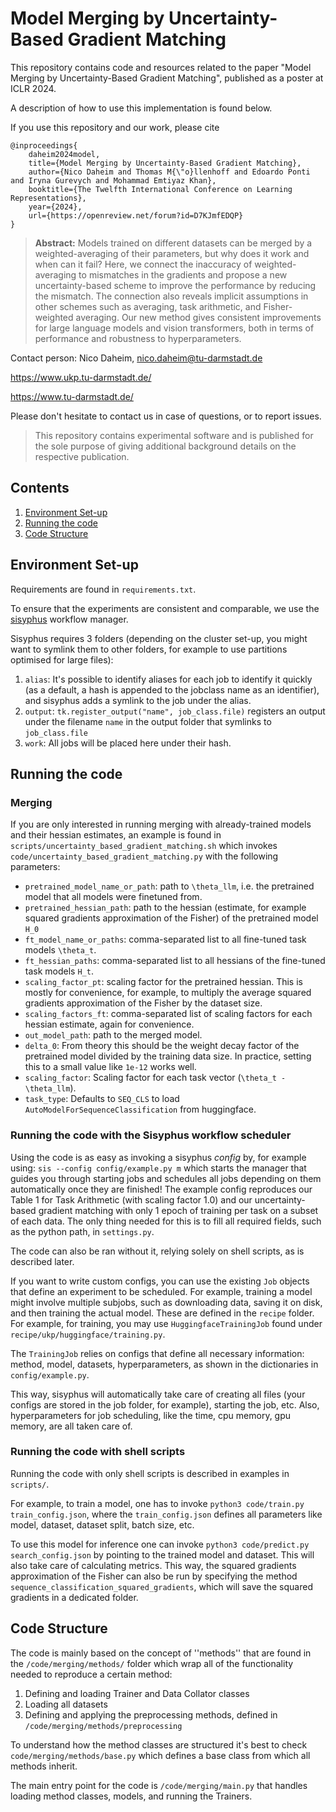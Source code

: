 # Model Merging by Uncertainty-Based Gradient Matching

This repository contains code and resources related to the paper "Model Merging by Uncertainty-Based Gradient Matching", published as a poster at ICLR 2024.

A description of how to use this implementation is found below.

If you use this repository and our work, please cite

```
@inproceedings{
    daheim2024model,
    title={Model Merging by Uncertainty-Based Gradient Matching},
    author={Nico Daheim and Thomas M{\"o}llenhoff and Edoardo Ponti and Iryna Gurevych and Mohammad Emtiyaz Khan},
    booktitle={The Twelfth International Conference on Learning Representations},
    year={2024},
    url={https://openreview.net/forum?id=D7KJmfEDQP}
}
```

> **Abstract:** Models trained on different datasets can be merged by a weighted-averaging of their parameters, but why does it work and when can it fail? Here, we connect the inaccuracy of weighted-averaging to mismatches in the gradients and propose a new uncertainty-based scheme to improve the performance by reducing the mismatch. The connection also reveals implicit assumptions in other schemes such as averaging, task arithmetic, and Fisher-weighted averaging. Our new method gives consistent improvements for large language models and vision transformers, both in terms of performance and robustness to hyperparameters.

Contact person: Nico Daheim, nico.daheim@tu-darmstadt.de

https://www.ukp.tu-darmstadt.de/

https://www.tu-darmstadt.de/


Please don't hesitate to contact us in case of questions, or to report issues.

> This repository contains experimental software and is published for the sole purpose of giving additional background details on the respective publication. 

## Contents
  1. [Environment Set-up](#environment-set-up)
  2. [Running the code](#running-the-code)
  3. [Code Structure](#code-structure)

## Environment Set-up
Requirements are found in `requirements.txt`.

To ensure that the experiments are consistent and comparable, we use the [sisyphus](https://github.com/rwth-i6/sisyphus) workflow manager.

Sisyphus requires 3 folders (depending on the cluster set-up, you might want to symlink them to other folders, for example to use partitions optimised for large files):
  1. `alias`: It's possible to identify aliases for each job to identify it quickly (as a default, a hash is appended to the jobclass name as an identifier), and sisyphus adds a symlink to the job under the alias.
  2. `output`: `tk.register_output("name", job_class.file)` registers an output under the filename `name` in the output folder that symlinks to `job_class.file`
  3. `work`: All jobs will be placed here under their hash.

## Running the code

### Merging

If you are only interested in running merging with already-trained models and their hessian estimates, an example is found in `scripts/uncertainty_based_gradient_matching.sh` which invokes `code/uncertainty_based_gradient_matching.py` with the following parameters:

- `pretrained_model_name_or_path`: path to `\theta_llm`, i.e. the pretrained model that all models were finetuned from.
- `pretrained_hessian_path`: path to the hessian (estimate, for example squared gradients approximation of the Fisher) of the pretrained model `H_0`
- `ft_model_name_or_paths`: comma-separated list to all fine-tuned task models `\theta_t`.
- `ft_hessian_paths`: comma-separated list to all hessians of the fine-tuned task models `H_t`.
- `scaling_factor_pt`: scaling factor for the pretrained hessian. This is mostly for convenience, for example, to multiply the average squared gradients approximation of the Fisher by the dataset size.
- `scaling_factors_ft`: comma-separated list of scaling factors for each hessian estimate, again for convenience.
- `out_model_path`: path to the merged model.
- `delta_0`: From theory this should be the weight decay factor of the pretrained model divided by the training data size. In practice, setting this to a small value like `1e-12` works well.
- `scaling_factor`: Scaling factor for each task vector (`\theta_t - \theta_llm`).
- `task_type`: Defaults to `SEQ_CLS` to load `AutoModelForSequenceClassification` from huggingface.

### Running the code with the Sisyphus workflow scheduler 

Using the code is as easy as invoking a sisyphus *config* by, for example using: ```sis --config config/example.py m``` which starts the manager that guides you through starting jobs and schedules all jobs depending on them automatically once they are finished!
The example config reproduces our Table 1 for Task Arithmetic (with scaling factor 1.0) and our uncertainty-based gradient matching with only 1 epoch of training per task on a subset of each data.
The only thing needed for this is to fill all required fields, such as the python path, in `settings.py`.

The code can also be ran without it, relying solely on shell scripts, as is described later.

If you want to write custom configs, you can use the existing `Job` objects that define an experiment to be scheduled. For example, training a model might involve multiple subjobs, such as downloading data, saving it on disk, and then training the actual model.
These are defined in the `recipe` folder. For example, for training, you may use `HuggingfaceTrainingJob` found under `recipe/ukp/huggingface/training.py`.

The `TrainingJob` relies on configs that define all necessary information: method, model, datasets, hyperparameters, as shown in the dictionaries in `config/example.py`.

This way, sisyphus will automatically take care of creating all files (your configs are stored in the job folder, for example), starting the job, etc.
Also, hyperparameters for job scheduling, like the time, cpu memory, gpu memory, are all taken care of.

### Running the code with shell scripts

Running the code with only shell scripts is described in examples in `scripts/`.

For example, to train a model, one has to invoke `python3 code/train.py train_config.json`, where the `train_config.json` defines all parameters like model, dataset, dataset split, batch size, etc.

To use this model for inference one can invoke `python3 code/predict.py search_config.json` by pointing to the trained model and dataset. This will also take care of calculating metrics.
This way, the squared gradients approximation of the Fisher can also be run by specifying the method `sequence_classification_squared_gradients`, which will save the squared gradients in a dedicated folder.

## Code Structure
The code is mainly based on the concept of ''methods'' that are found in the `/code/merging/methods/` folder which wrap all of the functionality needed to reproduce a certain method:
  1. Defining and loading Trainer and Data Collator classes
  2. Loading all datasets
  3. Defining and applying the preprocessing methods, defined in `/code/merging/methods/preprocessing`

To understand how the method classes are structured it's best to check `code/merging/methods/base.py` which defines a base class from which all methods inherit.

The main entry point for the code is `/code/merging/main.py` that handles loading method classes, models, and running the Trainers.

